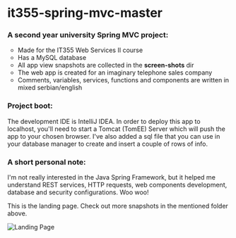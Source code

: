 # it355-spring-mvc-master
<h3>A second year university Spring MVC project:</h3>
<ul style="list-style-type:circle">
  <li>Made for the IT355 Web Services II course</li>
  <li>Has a MySQL database</li>
  <li>All app view snapshots are collected in the <b>screen-shots</b> dir</li>
  <li>The web app is created for an imaginary telephone sales company</li>
  <li>Comments, variables, services, functions and components are written in mixed serbian/english</li>
</ul>
<h3>Project boot:</h3>
<p>The development IDE is IntelliJ IDEA. In order to deploy this app to localhost,
you'll need to start a Tomcat (TomEE) Server which will push the app to your
chosen browser. I've also added a sql file that you can use in your database manager to create and 
insert a couple of rows of info.</p>
<h3>A short personal note:</h3>
<p>I'm not really interested in the Java Spring Framework, but it helped me understand REST services,
HTTP requests, web components development, database and security configurations. Woo woo!</p>
<p>This is the landing page. Check out more snapshots in the mentioned folder above.</p>
<img source="screen-shots/landing-page.png" alt="Landing Page"/>
